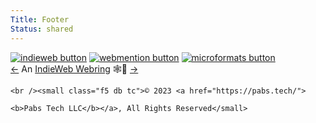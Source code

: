 ```yaml
---
Title: Footer
Status: shared
---
```

<div class="wrap     tc">
<a class="link near-black hover-silver dib mh3 tc" href="https://github.com/pmoralesgarcia" title="GitHub">
    <i class="f2 dib h2 w2 fa-brands fa-github black"></i>
  </a>

  <a class="link near-black hover-silver dib mh3 tc blue" href="https://linkedin.com/in/pmoralesgarcia" title="LinkedIn">
    <i class="f2 dib h2 w2 fa-brands fa-linkedin blue"></i>
  </a>

  <a class="link near-black hover-silver dib mh3 tc" href="https://social.lifeofpablo.com" title="Mastodon">
    <i class="f2 dib h2 w2 fa-brands fa-mastodon purple"></i>
  </a>

  <a class="link near-black hover-silver dib mh3 tc" href="https://micropub.lifeofpablo.com/" title="Microblog">
    <i class="f2 dib h2 w2 fa-brands fa-microblog orange"></i>
  </a>

  <a class="link near-black hover-silver dib mh3 tc" href="/cookie-policy" title="Cookies">
    <i class="f2 dib h2 w2 fa-solid fa-cookie brown pink"></i>
  </a>

  <a class="link near-black hover-silver dib mh3 tc" href="/complaint-form" title="Complaint Form">
    <i class="f2 dib h2 w2 fa-solid fa-file-signature gold"></i>
  </a>
<a class="link near-black hover-silver dib mh3 tc" href="mailto:pablo@lifeofpablo.com" title="Email">
    <i class="f2 dib h2 w2 fa-solid fa-envelope hot-pink"></i>
  </a>
  <a class="link near-black hover-silver dib mh3 tc" href="/linkinbio" title="Links">
    <i class="f2 dib h2 w2 fa-solid fa-link green"></i>
  </a>

  <div class="tc mt3">
    <a href="https://indieweb.org/" title="IndieWeb" class="f6 dib ph2 link mid-gray dim"><img src="/media/images/indieweb-logos/indiewebcamp-button.svg" alt="indieweb button" style="image-rendering:pixelated;"></a>
    <a href="https://www.w3.org/TR/webmention/"    title="Terms" class="f6 dib ph2 link mid-gray dim"><img src="/media/images/indieweb-logos/webmention-button.svg" alt="webmention button" style="image-rendering:pixelated;"></a>
    <a href="https://microformats.org/"  title="Privacy" class="f6 dib ph2 link mid-gray dim"><img src="/media/images/indieweb-logos/microformats-button.svg" alt="microformats button" style="image-rendering:pixelated;"></a>
<br />
<a href="https://xn--sr8hvo.ws/previous">←</a>
An <a href="https://xn--sr8hvo.ws">IndieWeb Webring</a> 🕸💍
<a href="https://xn--sr8hvo.ws/next">→</a>

    <br /><small class="f5 db tc">© 2023 <a href="https://pabs.tech/">
    
    <b>Pabs Tech LLC</b></a>, All Rights Reserved</small>
    




  </div>

</div>